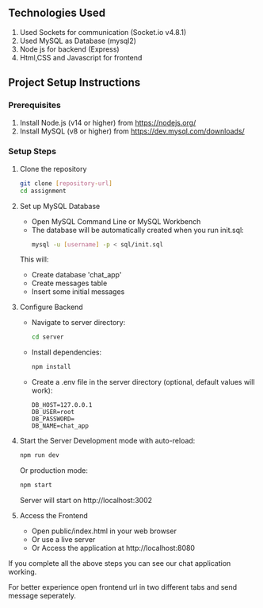 ## Technologies Used
1. Used Sockets for communication (Socket.io v4.8.1)
2. Used MySQL as Database (mysql2)
3. Node js for backend (Express)
4. Html,CSS and Javascript for frontend

## Project Setup Instructions

### Prerequisites
1. Install Node.js (v14 or higher) from https://nodejs.org/
2. Install MySQL (v8 or higher) from https://dev.mysql.com/downloads/

### Setup Steps
1. Clone the repository
   ```bash
   git clone [repository-url]
   cd assignment
   ```

2. Set up MySQL Database
   - Open MySQL Command Line or MySQL Workbench
   - The database will be automatically created when you run init.sql:
     ```bash
     mysql -u [username] -p < sql/init.sql
     ```
   This will:
   - Create database 'chat_app'
   - Create messages table
   - Insert some initial messages

3. Configure Backend
   - Navigate to server directory:
     ```bash
     cd server
     ```
   - Install dependencies:
     ```bash
     npm install
     ```
   - Create a .env file in the server directory (optional, default values will work):
     ```
     DB_HOST=127.0.0.1
     DB_USER=root
     DB_PASSWORD=
     DB_NAME=chat_app
     ```

4. Start the Server
   Development mode with auto-reload:
   ```bash
   npm run dev
   ```
   Or production mode:
   ```bash
   npm start
   ```
   Server will start on http://localhost:3002

5. Access the Frontend
   - Open public/index.html in your web browser
   - Or use a live server
   - Or Access the application at http://localhost:8080

If you complete all the above steps you can see our chat application working.

For better experience open frontend url in two different tabs and send message seperately.